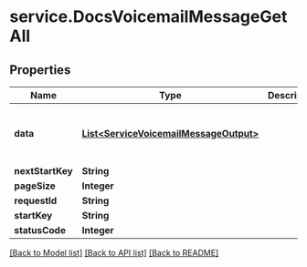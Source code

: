 # service.DocsVoicemailMessageGetAll

## Properties
Name | Type | Description | Notes
------------ | ------------- | ------------- | -------------
**data** | [**List&lt;ServiceVoicemailMessageOutput&gt;**](ServiceVoicemailMessageOutput.md) |  | [optional] [default to new ArrayList<>()]
**nextStartKey** | **String** |  | [optional] 
**pageSize** | **Integer** |  | [optional] 
**requestId** | **String** |  | [optional] 
**startKey** | **String** |  | [optional] 
**statusCode** | **Integer** |  | [optional] 

[[Back to Model list]](../README.md#documentation-for-models) [[Back to API list]](../README.md#documentation-for-api-endpoints) [[Back to README]](../README.md)



